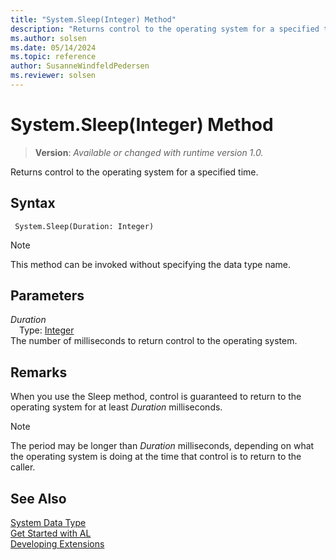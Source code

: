 ```yaml
---
title: "System.Sleep(Integer) Method"
description: "Returns control to the operating system for a specified time."
ms.author: solsen
ms.date: 05/14/2024
ms.topic: reference
author: SusanneWindfeldPedersen
ms.reviewer: solsen
---
```

[//]: # (START>DO_NOT_EDIT)
[//]: # (IMPORTANT:Do not edit any of the content between here and the END>DO_NOT_EDIT.)
[//]: # (Any modifications should be made in the .xml files in the ModernDev repo.)
# System.Sleep(Integer) Method
> **Version**: _Available or changed with runtime version 1.0._

Returns control to the operating system for a specified time.


## Syntax
```AL
 System.Sleep(Duration: Integer)
```
> [!NOTE]
> This method can be invoked without specifying the data type name.
## Parameters
*Duration*  
&emsp;Type: [Integer](../integer/integer-data-type.md)  
The number of milliseconds to return control to the operating system.  



[//]: # (IMPORTANT: END>DO_NOT_EDIT)

## Remarks

When you use the Sleep method, control is guaranteed to return to the operating system for at least *Duration* milliseconds.  
  
> [!NOTE]  
> The period may be longer than *Duration* milliseconds, depending on what the operating system is doing at the time that control is to return to the caller.  
  
  
## See Also

[System Data Type](system-data-type.md)  
[Get Started with AL](../../devenv-get-started.md)  
[Developing Extensions](../../devenv-dev-overview.md)